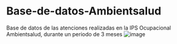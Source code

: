 # Base-de-datos-Ambientsalud
Base de datos de las atenciones realizadas en la IPS Ocupacional Ambientsalud, durante un periodo de 3 meses
![image](https://github.com/user-attachments/assets/a250dae9-c0c4-4f72-af8c-8f37fd70850a)

